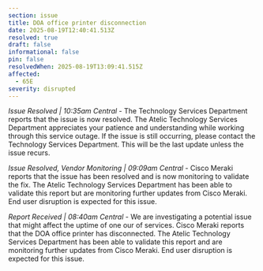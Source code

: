 ```yaml
---
section: issue
title: DOA office printer disconnection
date: 2025-08-19T12:40:41.513Z
resolved: true
draft: false
informational: false
pin: false
resolvedWhen: 2025-08-19T13:09:41.515Z
affected:
  - 65E
severity: disrupted
---
```

*Issue Resolved | 10:35am Central* - The Technology Services Department reports that the issue is now resolved. The Atelic Technology Services Department appreciates your patience and understanding while working through this service outage. If the issue is still occurring, please contact the Technology Services Department. This will be the last update unless the issue recurs.

*Issue Resolved, Vendor Monitoring | 09:09am Central* - Cisco Meraki reports that the issue has been resolved and is now monitoring to validate the fix. The Atelic Technology Services Department has been able to validate this report but are monitoring further updates from Cisco Meraki. End user disruption is expected for this issue.

*Report Received | 08:40am Central* - We are investigating a potential issue that might affect the uptime of one our of services. Cisco Meraki reports that the DOA office printer has disconnected. The Atelic Technology Services Department has been able to validate this report and are monitoring further updates from Cisco Meraki. End user disruption is expected for this issue.